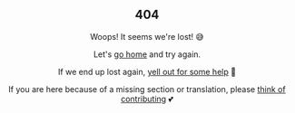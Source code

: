<h2 align="center">404</h2>

<div style="text-align:center">

Woops! It seems we're lost! :sweat_smile:

Let's [go home](/) and try again.

If we end up lost again, [yell out for some help](https://github.com/meta-erlang/meta-erlang.github.io/issues/new) :mega:

If you are here because of a missing section or translation, please [think of contributing](contributing-doc-site) :two_hearts:

</div>
